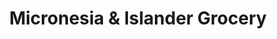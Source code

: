 ---
title: "Micronesia & Islander Grocery"
url: /auburn/micronesia-und-islander-grocery/
shop: Lebensmittel
---